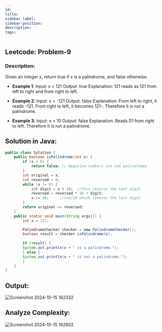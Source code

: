 ```yaml
---
id: 
title:
sidebar_label:
sidebar-position:
description:
tags:
---
```


## Leetcode: Problem-9

### Description:

Given an integer x, return true if x is a palindrome, and false otherwise.

- **Example 1**:
Input: x = 121
Output: true
Explanation: 121 reads as 121 from left to right and from right to left.

- **Example 2**:
Input: x = -121
Output: false
Explanation: From left to right, it reads -121. From right to left, it becomes 121-. Therefore it is not a palindrome.

- **Example 3**:
Input: x = 10
Output: false
Explanation: Reads 01 from right to left. Therefore it is not a palindrome.

## Solution in Java:

```java
public class Solution {
    public boolean isPalindrome(int x) {
        if (x < 0) {
            return false; // Negative numbers are not palindromes
        }
        int original = x;
        int reversed = 0;
        while (x != 0) {
            int digit = x % 10;  //this returns the last digit
            reversed = reversed * 10 + digit;
            x /= 10;     //x=x/10 which removes the last digit 
        }
        return original == reversed;
    }
    public static void main(String args[]) {
        int x = 121;

        PalindromeChecker checker = new PalindromeChecker();
        boolean result = checker.isPalindrome(x);
		 
        if (result) {
        System.out.println(x + " is a palindrome.");
        } else {
        System.out.println(x + " is not a palindrome.");
        }
    }
}
```
## Output:

![Screenshot 2024-10-15 162332](https://github.com/user-attachments/assets/18ec353a-3920-4151-bfcb-1805f45b08d4)

## Analyze Complexity:

![Screenshot 2024-10-15 162602](https://github.com/user-attachments/assets/7dd17351-82b9-4863-b072-58dfcf6d806b)


